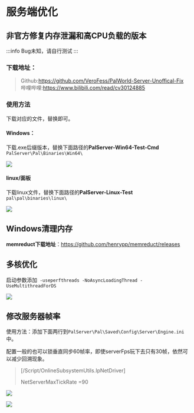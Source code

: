 # 服务端优化

## 非官方修复内存泄漏和高CPU负载的版本
:::info
Bug未知，请自行测试
:::
### 下载地址：
> Github:https://github.com/VeroFess/PalWorld-Server-Unoffical-Fix<br/>
> 哔哩哔哩:https://www.bilibili.com/read/cv30124885

### 使用方法
下载对应的文件，替换即可。

#### Windows：
下载.exe后缀版本，替换下面路径的**PalServer-Win64-Test-Cmd**<br/>
`PalServer\Pal\Binaries\Win64\`

![](https://cn-sy1.rains3.com/rainyun-assets/pic/2024/01/20240126163923_79e56ae6fcdeb7e17fc0be692664b303.png)


#### linux/面板
下载linux文件，替换下面路径的**PalServer-Linux-Test**<br/>
`pal\pal\binaries\linux\`

![](https://cn-sy1.rains3.com/rainyun-assets/pic/2024/01/20240126163646_96e36adf6716d78a2170c3bd7dbf041c.png)


## Windows清理内存
**memreduct下载地址**：https://github.com/henrypp/memreduct/releases

## 多核优化
启动参数添加` -useperfthreads -NoAsyncLoadingThread -UseMultithreadForDS`

![](https://cn-sy1.rains3.com/rainyun-assets/pic/2024/01/20240126163527_c4e5f149e70037bc9651c373102b59f1.png)

## 修改服务器帧率
使用方法：添加下面两行到`PalServer\Pal\Saved\Config\Server\Engine.ini`中。

配置一般的也可以锁垂直同步60帧率，即使serverFps玩下去只有30帧，依然可以减少回溯现象。

> [/Script/OnlineSubsystemUtils.IpNetDriver]
>
> NetServerMaxTickRate =90

![](https://cn-sy1.rains3.com/rainyun-assets/pic/2024/01/20240126171505_9d686695fd338ef13442ab413ecc1b07.png)

![](https://cn-sy1.rains3.com/rainyun-assets/pic/2024/01/20240126171527_03a2a91a266a6c15b73f8e1c72d4de92.png)

